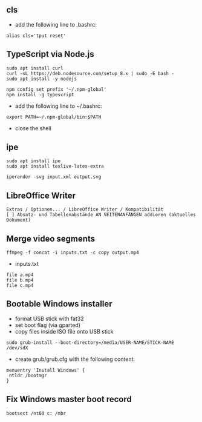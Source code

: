 ## cls

* add the following line to .bashrc:
```
alias cls='tput reset'
```

## TypeScript via Node.js

```
sudo apt install curl
curl -sL https://deb.nodesource.com/setup_8.x | sudo -E bash -
sudo apt install -y nodejs

npm config set prefix '~/.npm-global'
npm install -g typescript
```
* add the following line to ~/.bashrc:
```
export PATH=~/.npm-global/bin:$PATH
```
* close the shell

## ipe

```
sudo apt install ipe
sudo apt install texlive-latex-extra

iperender -svg input.xml output.svg
```

## LibreOffice Writer

```
Extras / Optionen... / LibreOffice Writer / Kompatibilität
[ ] Absatz- und Tabellenabstände AN SEITENANFÄNGEN addieren (aktuelles Dokument)
```

## Merge video segments

```
ffmpeg -f concat -i inputs.txt -c copy output.mp4
```
* inputs.txt
```
file a.mp4
file b.mp4
file c.mp4
```

## Bootable Windows installer

* format USB stick with fat32
* set boot flag (via gparted)
* copy files inside ISO file onto USB stick
```
sudo grub-install --boot-directory=/media/USER-NAME/STICK-NAME /dev/sdX
```
* create grub/grub.cfg with the following content:
```
menuentry 'Install Windows' {
 ntldr /bootmgr
}
```

## Fix Windows master boot record

```
bootsect /nt60 c: /mbr
```
